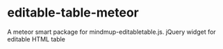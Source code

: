 editable-table-meteor
=====================

A meteor smart package for mindmup-editabletable.js. jQuery widget for editable HTML table
